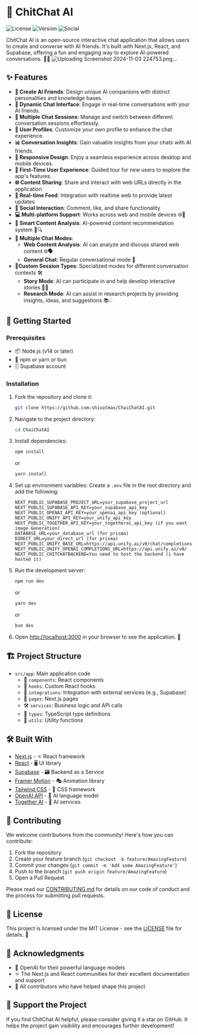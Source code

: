 # 🌈 ChitChat AI

![License](https://img.shields.io/badge/license-MIT-blue.svg)
![Version](https://img.shields.io/badge/version-1.0.0-green.svg)
![Social](https://img.shields.io/twitter/follow/yourhandle?style=social)

ChitChat AI is an open-source interactive chat application that allows users to create and converse with AI friends. It's built with Next.js, React, and Supabase, offering a fun and engaging way to explore AI-powered conversations. 🤖💬
![Uploading Screenshot 2024-11-03 224753.png…]()

## ✨ Features

- **🎨 Create AI Friends**: Design unique AI companions with distinct personalities and knowledge bases.
- **💬 Dynamic Chat Interface**: Engage in real-time conversations with your AI friends.
- **🔀 Multiple Chat Sessions**: Manage and switch between different conversation sessions effortlessly.
- **👤 User Profiles**: Customize your own profile to enhance the chat experience.
- **📊 Conversation Insights**: Gain valuable insights from your chats with AI friends.
- **📱 Responsive Design**: Enjoy a seamless experience across desktop and mobile devices.
- **🚀 First-Time User Experience**: Guided tour for new users to explore the app's features.
- **🌐 Content Sharing**: Share and interact with web URLs directly in the application
- **📰 Real-time Feed**: Integration with realtime web to provide latest updates
- **👥 Social Interaction**: Comment, like, and share functionality
- **💻 Multi-platform Support**: Works across web and mobile devices 🌐📱
- **🧠 Smart Content Analysis**: AI-powered content recommendation system 🧩🔍
- **🔄 Multiple Chat Modes**:
  - **Web Content Analysis**: AI can analyze and discuss shared web content 🌐🗣️
  - **General Chat**: Regular conversational mode 💬
- **👥Custom Session Types**: Specialized modes for different conversation contexts 🛠️
  - **Story Mode**: AI can participate in and help develop interactive stories 📖✨
  - **Research Mode**: AI can assist in research projects by providing insights, ideas, and suggestions 📚💡

## 🚀 Getting Started

### Prerequisites

- 📦 Node.js (v14 or later)
- 🧶 npm or yarn or bun
- 🗄️ Supabase account

### Installation

1. Fork the repository and clone it:

   ```bash
   git clone https://github.com:shivatmax/ChaiChatAI.git
   ```

2. Navigate to the project directory:

   ```bash
   cd ChaiChatAI
   ```

3. Install dependencies:

   ```bash
   npm install
   ```

   or

   ```bash
   yarn install
   ```

4. Set up environment variables:
   Create a `.env` file in the root directory and add the following:

   ```env
   NEXT_PUBLIC_SUPABASE_PROJECT_URL=your_supabase_project_url
   NEXT_PUBLIC_SUPABASE_API_KEY=your_supabase_api_key
   NEXT_PUBLIC_OPENAI_API_KEY=your_openai_api_key (optional)
   NEXT_PUBLIC_UNIFY_API_KEY=your_unify_api_key
   NEXT_PUBLIC_TOGETHER_API_KEY=your_togetherai_api_key (if you want image Generation)
   DATABASE_URL=your_database_url (for prisma)
   DIRECT_URL=your_direct_url (for prisma)
   NEXT_PUBLIC_UNIFY_BASE_URL=https://api.unify.ai/v0/chat/completions
   NEXT_PUBLIC_UNIFY_OPENAI_COMPLETIONS_URL=https://api.unify.ai/v0/
   NEXT_PUBLIC_CHITCHATBACKEND=You need to host the backend (i have hosted it)
   ```

5. Run the development server:

   ```bash
   npm run dev
   ```

   or

   ```bash
   yarn dev
   ```

   or

   ```bash
   bun dev
   ```

6. Open [http://localhost:3000](http://localhost:3000) in your browser to see the application. 🎉

## 🏗️ Project Structure

- `src/app`: Main application code
  - 🧩 `components`: React components
  - 🎣 `hooks`: Custom React hooks
  - 🔌 `integrations`: Integration with external services (e.g., Supabase)
  - 📄 `pages`: Next.js pages
  - 🛠️ `services`: Business logic and API calls
  - 📝 `types`: TypeScript type definitions
  - 🔧 `utils`: Utility functions

## 🛠️ Built With

- [Next.js](https://nextjs.org/) - ⚛️ React framework
- [React](https://reactjs.org/) - 🖥️ UI library
- [Supabase](https://supabase.io/) - 🗃️ Backend as a Service
- [Framer Motion](https://www.framer.com/motion/) - 🎭 Animation library
- [Tailwind CSS](https://tailwindcss.com/) - 🎨 CSS framework
- [OpenAI API](https://openai.com/api/) - 🧠 AI language model
- [Together AI](https://www.together.ai/) - 🤖 AI services

## 🤝 Contributing

We welcome contributions from the community! Here's how you can contribute:

1. Fork the repository
2. Create your feature branch (`git checkout -b feature/AmazingFeature`)
3. Commit your changes (`git commit -m 'Add some AmazingFeature'`)
4. Push to the branch (`git push origin feature/AmazingFeature`)
5. Open a Pull Request

Please read our [CONTRIBUTING.md](CONTRIBUTING.md) for details on our code of conduct and the process for submitting pull requests.

## 📄 License

This project is licensed under the MIT License - see the [LICENSE](LICENSE) file for details. 📜

## 🙏 Acknowledgments

- 🧠 OpenAI for their powerful language models
- ⚛️ The Next.js and React communities for their excellent documentation and support
- 👥 All contributors who have helped shape this project

## 🌟 Support the Project

If you find ChitChat AI helpful, please consider giving it a star on GitHub. It helps the project gain visibility and encourages further development!
